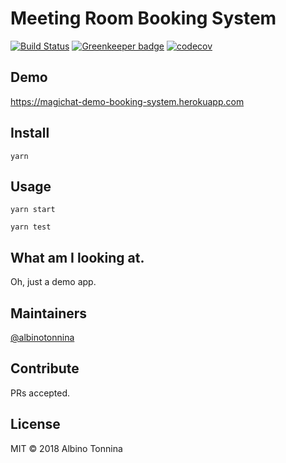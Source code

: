 # Meeting Room Booking System

[![Build Status](https://travis-ci.org/albinotonnina/react-redux-magichat-demo-booking-system.svg?branch=master)](https://travis-ci.org/albinotonnina/react-redux-magichat-demo-booking-system)
[![Greenkeeper badge](https://badges.greenkeeper.io/albinotonnina/react-redux-magichat-demo-booking-system.svg)](https://greenkeeper.io/)
[![codecov](https://codecov.io/gh/albinotonnina/react-redux-magichat-demo-booking-system/branch/master/graph/badge.svg)](https://codecov.io/gh/albinotonnina/react-redux-magichat-demo-booking-system)

## Demo

https://magichat-demo-booking-system.herokuapp.com

## Install

```
yarn
```

## Usage

```
yarn start
```

```
yarn test
```

## What am I looking at.

Oh, just a demo app.

## Maintainers

[@albinotonnina](https://github.com/albinotonnina)

## Contribute

PRs accepted.

## License

MIT © 2018 Albino Tonnina
